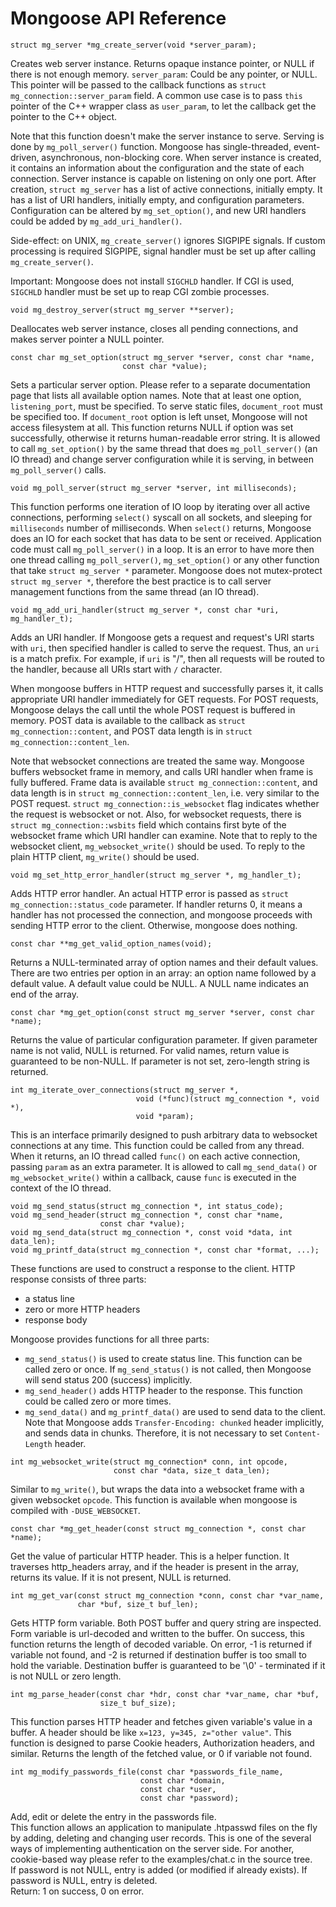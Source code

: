 # Mongoose API Reference

    struct mg_server *mg_create_server(void *server_param);

Creates web server instance. Returns opaque instance pointer, or NULL if
there is not enough memory. `server_param`: Could be any pointer, or NULL.
This pointer will be passed
to the callback functions as `struct mg_connection::server_param` field.
A common use case is to pass `this` pointer of the C++ wrapper class
as `user_param`, to let the callback get the pointer to the C++
object.

Note that this function doesn't make the
server instance to serve. Serving is done by `mg_poll_server()` function.
Mongoose has single-threaded, event-driven, asynchronous, non-blocking core.
When server instance is created, it contains an information about
the configuration and the state of each connection.
Server instance is capable on listening on only one port. After creation,
`struct mg_server` has a list
of active connections, initially empty. It has a list of URI handlers,
initially empty, and configuration parameters. Configuration can be
altered by `mg_set_option()`, and new URI handlers could be added by
`mg_add_uri_handler()`.

Side-effect: on UNIX, `mg_create_server()` ignores SIGPIPE signals. If custom
processing is required SIGPIPE, signal handler must be set up after
calling `mg_create_server()`.

Important: Mongoose does not install `SIGCHLD` handler. If CGI is used,
`SIGCHLD` handler must be set up to reap CGI zombie processes.


    void mg_destroy_server(struct mg_server **server);

Deallocates web server instance, closes all pending connections, and makes
server pointer a NULL pointer.

    const char mg_set_option(struct mg_server *server, const char *name,
                             const char *value);

Sets a particular server option. Please refer to a separate documentation page
that lists all available option names. Note that at least one option,
`listening_port`, must be specified. To serve static files, `document_root`
must be specified too. If `document_root` option is left unset, Mongoose
will not access filesystem at all. This function returns NULL if option was
set successfully, otherwise it returns human-readable error string. It is
allowed to call `mg_set_option()` by the same thread that does
`mg_poll_server()` (an IO thread) and change server configuration while it
is serving, in between `mg_poll_server()` calls.

    void mg_poll_server(struct mg_server *server, int milliseconds);

This function performs one iteration of IO loop by iterating over all
active connections, performing `select()` syscall on all sockets, and sleeping
for `milliseconds` number of milliseconds. When `select()` returns, Mongoose
does an IO for each socket that has data to be sent or received. Application
code must call `mg_poll_server()` in a loop. It is an error to have more then
one thread calling `mg_poll_server()`, `mg_set_option()` or any other function
that take `struct mg_server *` parameter. Mongoose does not
mutex-protect `struct mg_server *`, therefore the best practice is
to call server management functions from the same thread (an IO thread).

    void mg_add_uri_handler(struct mg_server *, const char *uri, mg_handler_t);

Adds an URI handler. If Mongoose gets a request and request's URI starts
with `uri`, then specified handler is called to serve the request. Thus, an
`uri` is a match prefix. For example, if `uri` is "/", then all requests will
be routed to the handler, because all URIs start with `/` character.

When mongoose buffers in HTTP request and successfully parses it, it calls
appropriate URI handler immediately for GET requests. For POST requests,
Mongoose delays the call until the whole POST request is buffered in memory.
POST data is available to the callback as `struct mg_connection::content`,
and POST data length is in `struct mg_connection::content_len`.

Note that websocket connections are treated the same way. Mongoose buffers
websocket frame in memory, and calls URI handler when frame is fully
buffered. Frame data is available `struct mg_connection::content`, and
data length is in `struct mg_connection::content_len`, i.e. very similar to
the POST request. `struct mg_connection::is_websocket` flag indicates
whether the request is websocket or not. Also, for websocket requests,
there is `struct mg_connection::wsbits` field which contains first byte
of the websocket frame which URI handler can examine. Note that to
reply to the websocket client, `mg_websocket_write()` should be used.
To reply to the plain HTTP client, `mg_write()` should be used.

    void mg_set_http_error_handler(struct mg_server *, mg_handler_t);

Adds HTTP error handler. An actual HTTP error is passed as
`struct mg_connection::status_code` parameter. If handler returns 0, it
means a handler has not processed the connection, and mongoose proceeds
with sending HTTP error to the client. Otherwise, mongoose does nothing.

    const char **mg_get_valid_option_names(void);

Returns a NULL-terminated array of option names and their default values.
There are two entries per option in an array: an option name followed by a
default value. A default value could be NULL. A NULL name indicates an end
of the array.

    const char *mg_get_option(const struct mg_server *server, const char *name);

Returns the value of particular configuration parameter. If
given parameter name is not valid, NULL is returned. For valid names, return
value is guaranteed to be non-NULL. If parameter is not set, zero-length string
is returned.


    int mg_iterate_over_connections(struct mg_server *,
                                void (*func)(struct mg_connection *, void *),
                                void *param);

This is an interface primarily designed to push arbitrary data to websocket
connections at any time. This function could be called from any thread. When
it returns, an IO thread called `func()` on each active connection,
passing `param` as an extra parameter. It is allowed to call `mg_send_data()` or
`mg_websocket_write()` within a callback, cause `func` is executed in the
context of the IO thread.

    void mg_send_status(struct mg_connection *, int status_code);
    void mg_send_header(struct mg_connection *, const char *name,
                        const char *value);
    void mg_send_data(struct mg_connection *, const void *data, int data_len);
    void mg_printf_data(struct mg_connection *, const char *format, ...);

These functions are used to construct a response to the client. HTTP response
consists of three parts:

   * a status line
   * zero or more HTTP headers
   * response body

Mongoose provides functions for all three parts:
   * `mg_send_status()` is used to create status line. This function can be
      called zero or once. If `mg_send_status()` is not called, then Mongoose
      will send status 200 (success) implicitly.
   * `mg_send_header()` adds HTTP header to the response. This function could
      be called zero or more times.
   * `mg_send_data()` and `mg_printf_data()` are used to send data to the
     client. Note that Mongoose adds `Transfer-Encoding: chunked` header
     implicitly, and sends data in chunks. Therefore, it is not necessary to
     set `Content-Length` header.

    int mg_websocket_write(struct mg_connection* conn, int opcode,
                           const char *data, size_t data_len);

Similar to `mg_write()`, but wraps the data into a websocket frame with a
given websocket `opcode`. This function is available when mongoose is
compiled with `-DUSE_WEBSOCKET`.  

    const char *mg_get_header(const struct mg_connection *, const char *name);

Get the value of particular HTTP header. This is a helper function.
It traverses http_headers array, and if the header is present in the array,
returns its value. If it is not present, NULL is returned.


    int mg_get_var(const struct mg_connection *conn, const char *var_name,
                   char *buf, size_t buf_len);

Gets HTTP form variable. Both POST buffer and query string are inspected.
Form variable is url-decoded and written to the buffer. On success, this
function returns the length of decoded variable. On error, -1 is returned if
variable not found, and -2 is returned if destination buffer is too small
to hold the variable. Destination buffer is guaranteed to be
'\0' - terminated if it is not NULL or zero length.

    int mg_parse_header(const char *hdr, const char *var_name, char *buf,
                        size_t buf_size);

This function parses HTTP header and fetches given variable's value in a buffer.
A header should be like `x=123, y=345, z="other value"`. This function is
designed to parse Cookie headers, Authorization headers, and similar. Returns
the length of the fetched value, or 0 if variable not found.

    int mg_modify_passwords_file(const char *passwords_file_name,
                                 const char *domain,
                                 const char *user,
                                 const char *password);

Add, edit or delete the entry in the passwords file.  
This function allows an application to manipulate .htpasswd files on the
fly by adding, deleting and changing user records. This is one of the
several ways of implementing authentication on the server side. For another,
cookie-based way please refer to the examples/chat.c in the source tree.  
If password is not NULL, entry is added (or modified if already exists).
If password is NULL, entry is deleted.  
Return: 1 on success, 0 on error.
